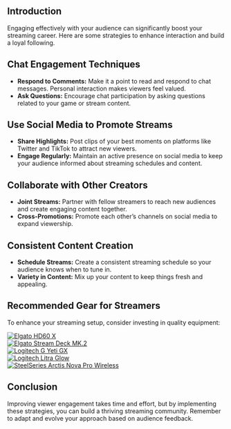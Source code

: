 ## Introduction
Engaging effectively with your audience can significantly boost your streaming career. Here are some strategies to enhance interaction and build a loyal following.

## Chat Engagement Techniques
- **Respond to Comments:** Make it a point to read and respond to chat messages. Personal interaction makes viewers feel valued.
- **Ask Questions:** Encourage chat participation by asking questions related to your game or stream content.

## Use Social Media to Promote Streams
- **Share Highlights:** Post clips of your best moments on platforms like Twitter and TikTok to attract new viewers.
- **Engage Regularly:** Maintain an active presence on social media to keep your audience informed about streaming schedules and content.

## Collaborate with Other Creators
- **Joint Streams:** Partner with fellow streamers to reach new audiences and create engaging content together.
- **Cross-Promotions:** Promote each other’s channels on social media to expand viewership.

## Consistent Content Creation
- **Schedule Streams:** Create a consistent streaming schedule so your audience knows when to tune in.
- **Variety in Content:** Mix up your content to keep things fresh and appealing.

## Recommended Gear for Streamers
To enhance your streaming setup, consider investing in quality equipment:

[![Elgato HD60 X](https://www.gamestreamingsetup.com/elgato-hd60-x.jpg)](https://amzn.to/4dZtxVc)  
[![Elgato Stream Deck MK.2](https://www.gamestreamingsetup.com/elgato-stream-deck-mk2.jpg)](https://amzn.to/43ECm3m)  
[![Logitech G Yeti GX](https://www.gamestreamingsetup.com/logitech-g-yeti-gx.jpg)](https://amzn.to/446et4B)  
[![Logitech Litra Glow](https://www.gamestreamingsetup.com/logitech-litra-glow.jpg)](https://amzn.to/4l3fnVr)  
[![SteelSeries Arctis Nova Pro Wireless](https://www.gamestreamingsetup.com/steelseries-arctis-nova.jpg)](https://amzn.to/3FJODdC)  

## Conclusion
Improving viewer engagement takes time and effort, but by implementing these strategies, you can build a thriving streaming community. Remember to adapt and evolve your approach based on audience feedback.
